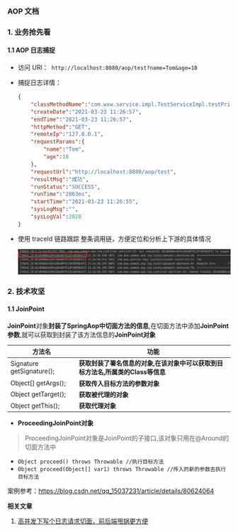

### AOP 文档

### 1. 业务抢先看

#### 1.1 AOP 日志捕捉

- 访问 URl：` http://localhost:8080/aop/test?name=Tom&age=18`  

- 捕捉日志详情：

  ```json
  {
      "classMethodName":"com.wxw.service.impl.TestServiceImpl.testPrint",
      "createDate":"2021-03-23 11:26:57",
      "endTime":"2021-03-23 11:26:57",
      "httpMethod":"GET",
      "remoteIp":"127.0.0.1",
      "requestParams":{
          "name":"Tom",
          "age":18
      },
      "requestUrl":"http://localhost:8080/aop/test",
      "resultMsg":"成功",
      "runStatus":"SUCCESS",
      "runTime":"2063ms",
      "startTime":"2021-03-23 11:26:55",
      "sysLogMsg":"",
      "sysLogVal":2020
  }
  ```

- 使用 traceId 链路跟踪 整条调用链，方便定位和分析上下游的具体情况

  ![1616470617228](assets/1616470617228.png) 

### 2. 技术攻坚

#### 1.1  JoinPoint 

**JoinPoint**对象**封装了SpringAop中切面方法的信息**,在切面方法中添加**JoinPoint参数**,就可以获取到封装了该方法信息的**JoinPoint对象** 

| 方法名                    | 功能                                                         |
| ------------------------- | ------------------------------------------------------------ |
| Signature getSignature(); | **获取封装了署名信息的对象,在该对象中可以获取到目标方法名,所属类的Class等信息** |
| Object[] getArgs();       | **获取传入目标方法的参数对象**                               |
| Object getTarget();       | **获取被代理的对象**                                         |
| Object getThis();         | **获取代理对象**                                             |

- **ProceedingJoinPoint对象** 

> ProceedingJoinPoint对象是JoinPoint的子接口,该对象只用在@Around的切面方法中

- `Object proceed() throws Throwable //执行目标方法` 
- `Object proceed(Object[] var1) throws Throwable //传入的新的参数去执行目标方法` 

案例参考：https://blog.csdn.net/qq_15037231/article/details/80624064



**相关文章** 

1. [高并发下写个日志请求切面，前后端甩锅更方便](https://juejin.cn/post/6844904087964614670)  